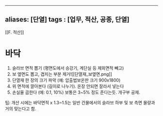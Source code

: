 
---
aliases: [단열]
tags : [업무, 적산, 공종, 단열]
---
[[F. 적산]]


# 바닥
1. 슬라브 면적 뽑기 (평면도에서 승강기, 계단실 등 제외면적 빼고)
2. 보 옆면도 뽑고, 겹치는 부분 제거![[단열재_보옆면.png]]
3. 단열재 한 장의 크기 파악 (예: 압출법보온판 크기 900x1800)
4. 위 면적에 깔아본다 (길이로 나누기). 온장 안되면 잘라서 넣는다
5. 손실율 곱한다 (예: 0.1, 10%) 보통은 3~5% 정도 준다는듯. 개구부 공제.

팁: 개산 시에는 바닥면적 x 1.3~1.5는 일반 건물에서의 슬라브 하부 및 보 측면 물량과 거의 맞는다고 함.


